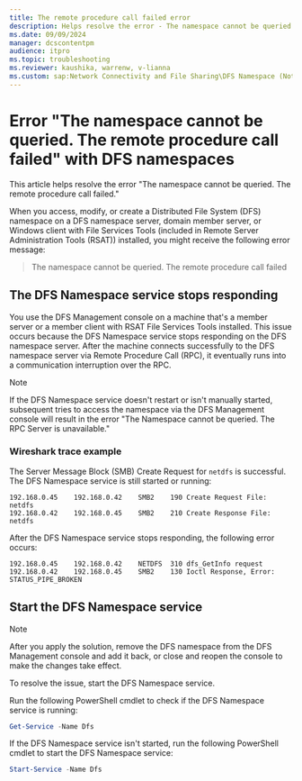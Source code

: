 ```yaml
---
title: The remote procedure call failed error
description: Helps resolve the error - The namespace cannot be queried. The remote procedure call failed.
ms.date: 09/09/2024
manager: dcscontentpm
audience: itpro
ms.topic: troubleshooting
ms.reviewer: kaushika, warrenw, v-lianna
ms.custom: sap:Network Connectivity and File Sharing\DFS Namespace (Not Replication), csstroubleshoot
---
```

# Error "The namespace cannot be queried. The remote procedure call failed" with DFS namespaces

This article helps resolve the error "The namespace cannot be queried. The remote procedure call failed."

When you access, modify, or create a Distributed File System (DFS) namespace on a DFS namespace server, domain member server, or Windows client with File Services Tools (included in Remote Server Administration Tools (RSAT)) installed, you might receive the following error message:

> The namespace cannot be queried. The remote procedure call failed

## The DFS Namespace service stops responding

You use the DFS Management console on a machine that's a member server or a member client with RSAT File Services Tools installed. This issue occurs because the DFS Namespace service stops responding on the DFS namespace server. After the machine connects successfully to the DFS namespace server via Remote Procedure Call (RPC), it eventually runs into a communication interruption over the RPC.

> [!NOTE]
> If the DFS Namespace service doesn't restart or isn't manually started, subsequent tries to access the namespace via the DFS Management console will result in the error "The Namespace cannot be queried. The RPC Server is unavailable."

### Wireshark trace example

The Server Message Block (SMB) Create Request for `netdfs` is successful. The DFS Namespace service is still started or running:

```output
192.168.0.45	192.168.0.42	SMB2	190	Create Request File: netdfs
192.168.0.42	192.168.0.45	SMB2	210	Create Response File: netdfs
```

After the DFS Namespace service stops responding, the following error occurs:

```output
192.168.0.45	192.168.0.42	NETDFS	310	dfs_GetInfo request
192.168.0.42	192.168.0.45	SMB2	130	Ioctl Response, Error: STATUS_PIPE_BROKEN
```

## Start the DFS Namespace service

> [!NOTE]
> After you apply the solution, remove the DFS namespace from the DFS Management console and add it back, or close and reopen the console to make the changes take effect.

To resolve the issue, start the DFS Namespace service.

Run the following PowerShell cmdlet to check if the DFS Namespace service is running:

```powershell
Get-Service -Name Dfs
```

If the DFS Namespace service isn't started, run the following PowerShell cmdlet to start the DFS Namespace service:

```powershell
Start-Service -Name Dfs
```
